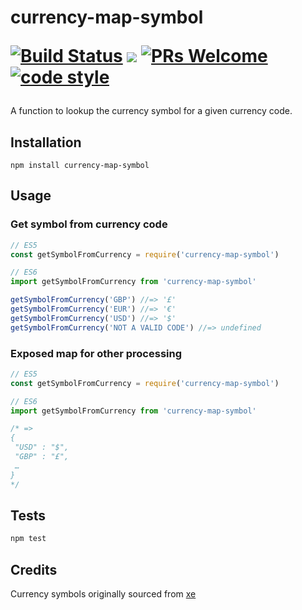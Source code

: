 <h1 align="left">
  currency-map-symbol
  
  [![Build Status](https://travis-ci.org/ZakZubair/currency-map-symbol.svg?branch=master)](https://travis-ci.org/ZakZubair/currency-map-symbol)
  ![](https://img.shields.io/badge/licence-MIT-blue.svg?style=flat-square)
  [![PRs Welcome](https://img.shields.io/badge/PRs-welcome-brightgreen.svg?style=flat-square)](http://makeapullrequest.com)
  [![code style](https://img.shields.io/badge/code_style-standard-brightgreen.svg)](https://standardjs.com)
  
</h1>

A function to lookup the currency symbol for a given currency code.

## Installation

    npm install currency-map-symbol

## Usage

### Get symbol from currency code
```js
// ES5
const getSymbolFromCurrency = require('currency-map-symbol')

// ES6
import getSymbolFromCurrency from 'currency-map-symbol'

getSymbolFromCurrency('GBP') //=> '£'
getSymbolFromCurrency('EUR') //=> '€'
getSymbolFromCurrency('USD') //=> '$'
getSymbolFromCurrency('NOT A VALID CODE') //=> undefined
```

### Exposed map for other processing
```js
// ES5
const getSymbolFromCurrency = require('currency-map-symbol')

// ES6
import getSymbolFromCurrency from 'currency-map-symbol'

/* =>
{
 "USD" : "$",
 "GBP" : "£",
 …
}
*/
```

## Tests
```bash
npm test
```

## Credits

Currency symbols originally sourced from [xe](http://www.xe.com/symbols.php)
